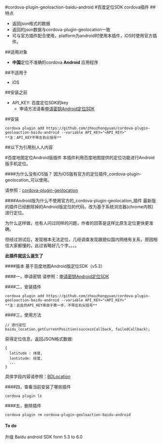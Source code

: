 #cordova-plugin-geoloaction-baidu-android
#百度定位SDK cordova插件
##特点
* 返回json格式的数据
* 返回的json数据与cordova-plugin-geolocation一致
* 可与官方插件配合使用，platform为android时使用本插件，iOS时使用官方插件。

##适用对象
* **中国**定位不准确的cordova **Android** 应用程序

##不适用于
* iOS

##安装之前
* API_KEY: 百度定位SDK的key
  * 申请方法请看[申请密钥Android定位SDK](http://developer.baidu.com/map/index.php?title=android-locsdk/guide/key)

##安装
```
cordova plugin add https://github.com/zhouzhongyuan/cordova-plugin-geoloaction-baidu-android --variable API_KEY="<API_KEY>"
**注：API_KEY不带左右尖括号**
```



##以下为引用别人人内容

#百度地图定位Android版插件
本插件利用百度地图提供的定位功能进行Android版手机定位。
  
####为什么没有iOS版？
因为iOS版有官方的定位插件_cordova-plugin-geolocation_可以使用。

请参照：[cordova-plugin-geolocation](https://github.com/apache/cordova-plugin-geolocation)

####Android版为什么不使用官方的_cordova-plugin-geolocation_插件
最新版的插件已经删除掉的Android版定位的代码，改为基于系统浏览器(chrome内核)进行定位。

为什么这样做，也有人问过同样的问题，作者的回答是这样比原生定位更快更准确。

但经过测试后，发现根本无法定位，几经调查发现跟貌似国内网络有关系，原因相信大家都懂的，此过省略好几个字。。。。

__此插件就这么诞生了__

####版本
基于百度地图Android版定位SDK（v5.3）

####一，申请密钥
请参照：[申请密钥Android定位SDK](http://developer.baidu.com/map/index.php?title=android-locsdk/guide/key)

####二，安装插件

```
cordova plugin add https://github.com/zhouzhongyuan/cordova-plugin-geoloaction-baidu-android --variable API_KEY="<API_KEY>"
**注：此处的API_KEY来自于第一步，不带左右尖括号**
```

####三，使用方法

```
// 进行定位
baidu_location.getCurrentPosition(successCallback, failedCallback);
```

获得定位信息，返回JSON格式数据:

```
{
  latitude : 纬度,
  lontitude: 经度,
  ...
}
```
具体字段内容请参照：[BDLocation](http://developer.baidu.com/map/loc_refer/index.html)

####四，查看当前安装了哪些插件

```
cordova plugin ls
```

####五，删除插件

```
cordova plugin rm cordova-plugin-geoloaction-baidu-android
```
#### To do
升级 Baidu android SDK form 5.3 to 6.0







